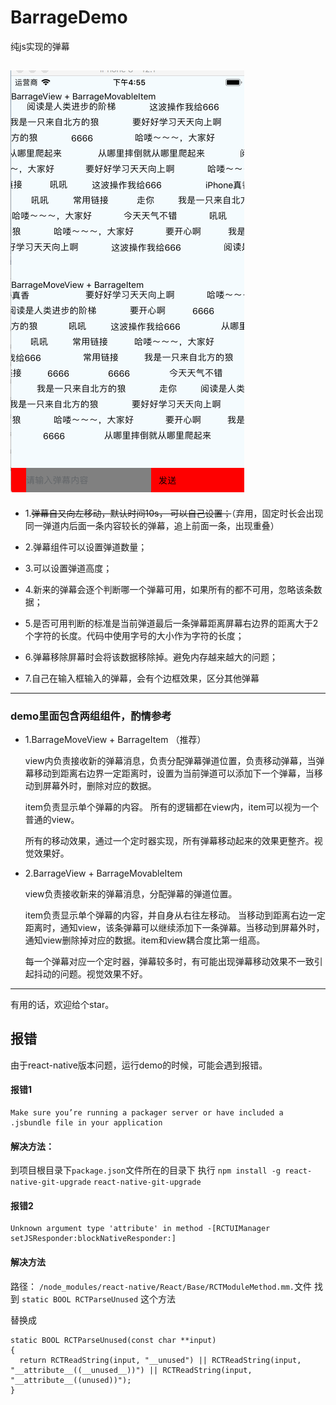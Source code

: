 # BarrageDemo

纯js实现的弹幕

![预览图](https://github.com/NextChampion/BarrageDemo/blob/master/111.gif)
---

- 1.~~弹幕自又向左移动，默认时间10s， 可以自己设置；~~（弃用，固定时长会出现同一弹道内后面一条内容较长的弹幕，追上前面一条，出现重叠）

- 2.弹幕组件可以设置弹道数量；

- 3.可以设置弹道高度；

- 4.新来的弹幕会逐个判断哪一个弹幕可用，如果所有的都不可用，忽略该条数据；

- 5.是否可用判断的标准是当前弹道最后一条弹幕距离屏幕右边界的距离大于2个字符的长度。代码中使用字号的大小作为字符的长度；

- 6.弹幕移除屏幕时会将该数据移除掉。避免内存越来越大的问题；

- 7.自己在输入框输入的弹幕，会有个边框效果，区分其他弹幕
---
### demo里面包含两组组件，酌情参考
- 1.BarrageMoveView + BarrageItem （推荐）
  
  view内负责接收新的弹幕消息，负责分配弹幕弹道位置，负责移动弹幕，当弹幕移动到距离右边界一定距离时，设置为当前弹道可以添加下一个弹幕，当移动到屏幕外时，删除对应的数据。
  
  item负责显示单个弹幕的内容。 所有的逻辑都在view内，item可以视为一个普通的view。
  
  所有的移动效果，通过一个定时器实现，所有弹幕移动起来的效果更整齐。视觉效果好。
- 2.BarrageView + BarrageMovableItem
  
  view负责接收新来的弹幕消息，分配弹幕的弹道位置。
  
  item负责显示单个弹幕的内容，并自身从右往左移动。 当移动到距离右边一定距离时，通知view，该条弹幕可以继续添加下一条弹幕。当移动到屏幕外时，通知view删除掉对应的数据。item和view耦合度比第一组高。
  
  每一个弹幕对应一个定时器，弹幕较多时，有可能出现弹幕移动效果不一致引起抖动的问题。视觉效果不好。

---

有用的话，欢迎给个star。

## 报错
由于react-native版本问题，运行demo的时候，可能会遇到报错。

#### 报错1
```
Make sure you’re running a packager server or have included a .jsbundle file in your application
```
#### 解决方法：

到项目根目录下`package.json`文件所在的目录下
执行
`
npm install -g react-native-git-upgrade
`
`
react-native-git-upgrade
`


#### 报错2
```
Unknown argument type 'attribute' in method -[RCTUIManager setJSResponder:blockNativeResponder:]
```

#### 解决方法

路径： `/node_modules/react-native/React/Base/RCTModuleMethod.mm.`文件
找到 `static BOOL RCTParseUnused` 这个方法

替换成

```
static BOOL RCTParseUnused(const char **input)
{
  return RCTReadString(input, "__unused") || RCTReadString(input, "__attribute__((__unused__))") || RCTReadString(input, "__attribute__((unused))");
}
```
